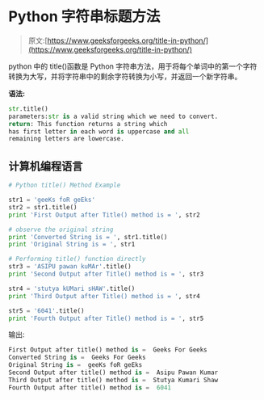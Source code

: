 # Python 字符串标题方法

> 原文:[https://www.geeksforgeeks.org/title-in-python/](https://www.geeksforgeeks.org/title-in-python/)

python 中的 title()函数是 Python 字符串方法，用于将每个单词中的第一个字符转换为大写，并将字符串中的剩余字符转换为小写，并返回一个新字符串。

**语法:**

```py
str.title()
parameters:str is a valid string which we need to convert.
return: This function returns a string which 
has first letter in each word is uppercase and all 
remaining letters are lowercase.
```

## 计算机编程语言

```py
# Python title() Method Example

str1 = 'geeKs foR geEks'
str2 = str1.title()
print 'First Output after Title() method is = ', str2

# observe the original string
print 'Converted String is = ', str1.title()
print 'Original String is = ', str1

# Performing title() function directly
str3 = 'ASIPU pawan kuMAr'.title()
print 'Second Output after Title() method is = ', str3

str4 = 'stutya kUMari sHAW'.title()
print 'Third Output after Title() method is = ', str4

str5 = '6041'.title()
print 'Fourth Output after Title() method is = ', str5
```

输出:

```py
First Output after title() method is =  Geeks For Geeks
Converted String is =  Geeks For Geeks
Original String is =  geeKs foR geEks
Second Output after title() method is =  Asipu Pawan Kumar
Third Output after title() method is =  Stutya Kumari Shaw
Fourth Output after title() method is =  6041
```